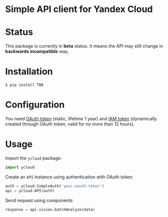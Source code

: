 Simple API client for Yandex Cloud
=========================

Status
======

This package is currently in **beta** status. It means the API may still change
in **backwards incompatible** way.

Installation
============

```
$ pip install TBA
```

Configuration
=============

You need [OAuth token](https://cloud.yandex.ru/docs/iam/concepts/authorization/oauth-token) (static, lifetime 1 year) and [IAM token](https://cloud.yandex.ru/docs/iam/concepts/authorization/iam-token) (dynamically created through OAuth token, valid for no more than 12 hours).     

Usage
=====

Import the `ycloud` package:

```python
import ycloud
```

Create an `API` instance using authentication with OAuth token:

```python
auth = ycloud.SimpleAuth('your-oauth-token')
api = ycloud.API(auth)
```

Send request using components:

```python
response = api.vision.batchAnalyze(data)
```